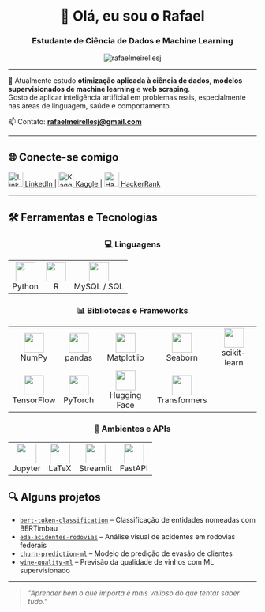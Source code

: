 <h1 align="center">👋 Olá, eu sou o Rafael</h1>
<h3 align="center">Estudante de Ciência de Dados e Machine Learning</h3>

<p align="center">
  <img src="https://komarev.com/ghpvc/?username=rafaelmeirellesj&label=Visualizações%20de%20perfil&color=0e75b6&style=flat" alt="rafaelmeirellesj" />
</p>

---

🎯 Atualmente estudo **otimização aplicada à ciência de dados**, **modelos supervisionados de machine learning** e **web scraping**.  
Gosto de aplicar inteligência artificial em problemas reais, especialmente nas áreas de linguagem, saúde e comportamento.

📫 Contato: **rafaelmeirellesj@gmail.com**

---

## 🌐 Conecte-se comigo

<p align="left">
  <a href="https://www.linkedin.com/in/rafaelmeirellesjorge" target="_blank">
    <img src="https://raw.githubusercontent.com/rahuldkjain/github-profile-readme-generator/master/src/images/icons/Social/linked-in-alt.svg" alt="LinkedIn" height="30" width="30" /> LinkedIn
  </a> |
  <a href="https://www.kaggle.com/rafaelmjorge" target="_blank">
    <img src="https://raw.githubusercontent.com/rahuldkjain/github-profile-readme-generator/master/src/images/icons/Social/kaggle.svg" alt="Kaggle" height="30" width="30" /> Kaggle
  </a> |
  <a href="https://www.hackerrank.com/rafael_mj" target="_blank">
    <img src="https://raw.githubusercontent.com/rahuldkjain/github-profile-readme-generator/master/src/images/icons/Social/hackerrank.svg" alt="HackerRank" height="30" width="30" /> HackerRank
  </a>
</p>

---

## 🛠️ Ferramentas e Tecnologias

<div align="center">

### 💻 Linguagens
<table>
  <tr>
    <td align="center">
      <img src="https://cdn.jsdelivr.net/gh/devicons/devicon/icons/python/python-original.svg" width="40"/><br>Python
    </td>
    <td align="center">
      <img src="https://cdn.jsdelivr.net/gh/devicons/devicon/icons/r/r-original.svg" width="40"/><br>R
    </td>
    <td align="center">
      <img src="https://cdn.jsdelivr.net/gh/devicons/devicon/icons/mysql/mysql-original-wordmark.svg" width="40"/><br>MySQL / SQL
    </td>
  </tr>
</table>

### 📊 Bibliotecas e Frameworks
<table>
  <tr>
    <td align="center">
      <img src="https://cdn.jsdelivr.net/gh/devicons/devicon/icons/numpy/numpy-original.svg" width="40"/><br>NumPy
    </td>
    <td align="center">
      <img src="https://cdn.jsdelivr.net/gh/devicons/devicon/icons/pandas/pandas-original.svg" width="40"/><br>pandas
    </td>
    <td align="center">
      <img src="https://cdn.jsdelivr.net/gh/devicons/devicon/icons/matplotlib/matplotlib-original.svg" width="40"/><br>Matplotlib
    </td>
    <td align="center">
      <img src="https://seaborn.pydata.org/_images/logo-mark-lightbg.svg" width="40"/><br>Seaborn
    </td>
    <td align="center">
      <img src="https://upload.wikimedia.org/wikipedia/commons/0/05/Scikit_learn_logo_small.svg" width="40"/><br>scikit-learn
    </td>
  </tr>
  <tr>
    <td align="center">
      <img src="https://cdn.jsdelivr.net/gh/devicons/devicon/icons/tensorflow/tensorflow-original.svg" width="40"/><br>TensorFlow
    </td>
    <td align="center">
      <img src="https://cdn.jsdelivr.net/gh/devicons/devicon/icons/pytorch/pytorch-original.svg" width="40"/><br>PyTorch
    </td>
    <td align="center">
      <img src="https://huggingface.co/front/assets/huggingface_logo-noborder.svg" width="40"/><br>Hugging Face
    </td>
    <td align="center">
      <img src="https://raw.githubusercontent.com/huggingface/transformers/main/docs/source/imgs/transformers_logo.png" width="40"/><br>Transformers
    </td>
  </tr>
</table>

### 🧪 Ambientes e APIs
<table>
  <tr>
    <td align="center">
      <img src="https://cdn.jsdelivr.net/gh/devicons/devicon/icons/jupyter/jupyter-original.svg" width="40"/><br>Jupyter
    </td>
    <td align="center">
      <img src="https://cdn.jsdelivr.net/gh/devicons/devicon/icons/latex/latex-original.svg" width="40"/><br>LaTeX
    </td>
    <td align="center">
      <img src="https://streamlit.io/images/brand/streamlit-logo-secondary-colormark-darktext.svg" width="40"/><br>Streamlit
    </td>
    <td align="center">
      <img src="https://fastapi.tiangolo.com/img/logo-margin/logo-teal.png" width="40"/><br>FastAPI
    </td>
  </tr>
</table>

</div>


## 🔍 Alguns projetos

- [`bert-token-classification`](https://github.com/RafaelMeirellesJ/bert-token-classification) – Classificação de entidades nomeadas com BERTimbau  
- [`eda-acidentes-rodovias`](https://github.com/RafaelMeirellesJ/eda-acidentes-rodovias) – Análise visual de acidentes em rodovias federais  
- [`churn-prediction-ml`](https://github.com/RafaelMeirellesJ/churn-prediction-ml) – Modelo de predição de evasão de clientes  
- [`wine-quality-ml`](https://github.com/RafaelMeirellesJ/wine-quality-ml) – Previsão da qualidade de vinhos com ML supervisionado  

---

> _"Aprender bem o que importa é mais valioso do que tentar saber tudo."_

